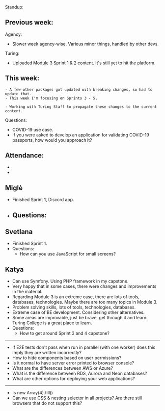 Standup:

  ## Previous week:

  Agency:
  - Slower week agency-wise. Various minor things, handled by other devs.

  Turing:
  - Uploaded Module 3 Sprint 1 & 2 content. It's still yet to hit the platform.

  ## This week:
    - A few other packages got updated with breaking changes, so had to update that.
    - This week I'm focusing on Sprints 3 - 5.

    - Working with Turing Staff to propagate these changes to the current content.

Questions:
  - COVID-19 use case.
  - If you were asked to develop an application for validating COVID-19 passports, how would you approach it?

Attendance:
  -
  -
  -

## Miglė

- Finished Sprint 1, Discord app.
- Questions:
  -

## Svetlana

- Finished Sprint 1.
- Questions:
  - How can you use JavaScript for small screens?

## Katya

- Can use Symfony. Using PHP framework in my capstone.
- Very happy that in some cases, there were changes and improvements in the material.
- Regarding Module 3 is an extreme case, there are lots of tools, databases, technologies. Maybe there are too many topics in Module 3.
- Problem solving skills, lots of tools, technologies, databases.
- Extreme case of BE development. Considering other alternatives.
- Some areas are improvable, just be brave, get through it and learn. Turing College is a great place to learn.
- Questions:
  - How to get around Sprint 3 and 4 capstone?

---

- If E2E tests don't pass when run in parallel (with one worker) does this imply they are written incorrectly?
- How to hide components based on user permissions?
- Is it normal to have server error printed to browser console?
- What are the differences between AWS or Azure?
- What is the difference between RDS, Aurora and Neon databases?
- What are other options for deploying your web applications?

---

- Is new Array(4).fill()
- Can we use CSS & nesting selector in all projects? Are there still browsers that do not support this?
